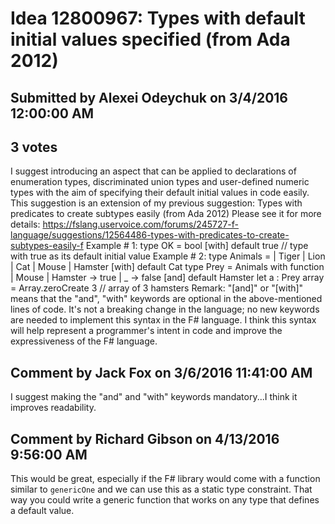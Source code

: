 # Idea 12800967: Types with default initial values specified (from Ada 2012)

## Submitted by Alexei Odeychuk on 3/4/2016 12:00:00 AM

## 3 votes

I suggest introducing an aspect that can be applied to declarations of enumeration types, discriminated union types and user-defined numeric types with the aim of specifying their default initial values in code easily.
This suggestion is an extension of my previous suggestion:
Types with predicates to create subtypes easily (from Ada 2012)
Please see it for more details:
https://fslang.uservoice.com/forums/245727-f-language/suggestions/12564486-types-with-predicates-to-create-subtypes-easily-f
Example # 1:
type OK = bool [with] default true // type with true as its default initial value
Example # 2:
type Animals =
| Tiger
| Lion
| Cat
| Mouse
| Hamster
[with] default Cat
type Prey = Animals
with function
| Mouse
| Hamster -> true
| _ -> false
[and] default Hamster
let a : Prey array = Array.zeroCreate 3 // array of 3 hamsters
Remark: "[and]" or "[with]" means that the "and", "with" keywords are optional in the above-mentioned lines of code.
It's not a breaking change in the language; no new keywords are needed to implement this syntax in the F# language. I think this syntax will help represent a programmer's intent in code and improve the expressiveness of the F# language.


## Comment by Jack Fox on 3/6/2016 11:41:00 AM

I suggest making the "and" and "with" keywords mandatory...I think it improves readability.

## Comment by Richard Gibson on 4/13/2016 9:56:00 AM

This would be great, especially if the F# library would come with a function similar to `genericOne` and we can use this as a static type constraint.
That way you could write a generic function that works on any type that defines a default value.
